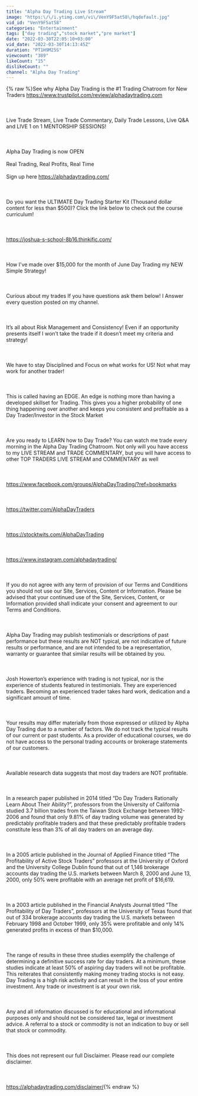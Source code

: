 ```yaml
---
title: "Alpha Day Trading Live Stream"
image: "https:\/\/i.ytimg.com\/vi\/VenY9F5at58\/hqdefault.jpg"
vid_id: "VenY9F5at58"
categories: "Entertainment"
tags: ["day trading","stock market","pre market"]
date: "2022-03-30T22:05:10+03:00"
vid_date: "2022-03-30T14:13:45Z"
duration: "PT1H9M25S"
viewcount: "389"
likeCount: "15"
dislikeCount: ""
channel: "Alpha Day Trading"
---
```

{% raw %}See why Alpha Day Trading is the #1 Trading Chatroom for New Traders <a rel="nofollow" target="blank" href="https://www.trustpilot.com/review/alphadaytrading.com">https://www.trustpilot.com/review/alphadaytrading.com</a><br /><br /><br /><br />Live Trade Stream, Live Trade Commentary, Daily Trade Lessons, Live Q&amp;A and LIVE 1 on 1 MENTORSHIP SESSIONS!<br /><br /><br /><br />Alpha Day Trading is now OPEN<br /><br />Real Trading, Real Profits, Real Time<br /><br />Sign up here <a rel="nofollow" target="blank" href="https://alphadaytrading.com/">https://alphadaytrading.com/</a><br /><br /><br /><br />Do you want the ULTIMATE Day Trading Starter Kit (Thousand dollar content for less than $500)? Click the link below to check out the course curriculum!<br /><br /><br /><br /><a rel="nofollow" target="blank" href="https://joshua-s-school-8b16.thinkific.com/">https://joshua-s-school-8b16.thinkific.com/</a><br /><br /><br /><br />How I've made over $15,000 for the month of June Day Trading my NEW Simple Strategy!<br /><br /><br /><br />Curious about my trades If you have questions ask them below!  I Answer every question posted on my channel. <br /><br /><br /><br />It’s all about Risk Management and Consistency! Even if an opportunity presents itself I won’t take the trade if it doesn’t meet my criteria and strategy! <br /><br /><br /><br />We have to stay Disciplined and Focus on what works for US! Not what may work for another trader!<br /><br /><br /><br />This is called having an EDGE. An edge is nothing more than having a developed skillset for Trading. This gives you a higher probability of one thing happening over another and keeps you consistent and profitable as a Day Trader/Investor in the Stock Market<br /><br /><br /><br />Are you ready to LEARN how to Day Trade?   You can watch me trade every morning in the Alpha Day Trading Chatroom.  Not only will you have access to my LIVE STREAM and TRADE COMMENTARY, but you will have access to other TOP TRADERS LIVE STREAM and COMMENTARY as well <br /><br /><br /><br /><a rel="nofollow" target="blank" href="https://www.facebook.com/groups/AlphaDayTrading/?ref=bookmarks">https://www.facebook.com/groups/AlphaDayTrading/?ref=bookmarks</a><br /><br /><br /><br /><a rel="nofollow" target="blank" href="https://twitter.com/AlphaDayTraders">https://twitter.com/AlphaDayTraders</a><br /><br /><br /><br /><a rel="nofollow" target="blank" href="https://stocktwits.com/AlphaDayTrading">https://stocktwits.com/AlphaDayTrading</a><br /><br /><br /><br /><a rel="nofollow" target="blank" href="https://www.instagram.com/alphadaytrading/">https://www.instagram.com/alphadaytrading/</a><br /><br /><br /><br />If you do not agree with any term of provision of our Terms and Conditions you should not use our Site, Services, Content or Information. Please be advised that your continued use of the Site, Services, Content, or Information provided shall indicate your consent and agreement to our Terms and Conditions.<br /><br /><br /><br />Alpha Day Trading may publish testimonials or descriptions of past performance but these results are NOT typical, are not indicative of future results or performance, and are not intended to be a representation, warranty or guarantee that similar results will be obtained by you.<br /><br /><br /><br />Josh Howerton’s experience with trading is not typical, nor is the experience of students featured in testimonials. They are experienced traders. Becoming an experienced trader takes hard work, dedication and a significant amount of time.<br /><br /><br /><br />Your results may differ materially from those expressed or utilized by Alpha Day Trading due to a number of factors. We do not track the typical results of our current or past students. As a provider of educational courses, we do not have access to the personal trading accounts or brokerage statements of our customers.<br /><br /><br /><br />Available research data suggests that most day traders are NOT profitable.<br /><br /><br /><br />In a research paper published in 2014 titled “Do Day Traders Rationally Learn About Their Ability?”, professors from the University of California studied 3.7 billion trades from the Taiwan Stock Exchange between 1992-2006 and found that only 9.81% of day trading volume was generated by predictably profitable traders and that these predictably profitable traders constitute less than 3% of all day traders on an average day.<br /><br /><br /><br />In a 2005 article published in the Journal of Applied Finance titled “The Profitability of Active Stock Traders” professors at the University of Oxford and the University College Dublin found that out of 1,146 brokerage accounts day trading the U.S. markets between March 8, 2000 and June 13, 2000, only 50% were profitable with an average net profit of $16,619.<br /><br /><br /><br />In a 2003 article published in the Financial Analysts Journal titled “The Profitability of Day Traders”, professors at the University of Texas found that out of 334 brokerage accounts day trading the U.S. markets between February 1998 and October 1999, only 35% were profitable and only 14% generated profits in excess of than $10,000.<br /><br /><br /><br />The range of results in these three studies exemplify the challenge of determining a definitive success rate for day traders. At a minimum, these studies indicate at least 50% of aspiring day traders will not be profitable. This reiterates that consistently making money trading stocks is not easy. Day Trading is a high risk activity and can result in the loss of your entire investment. Any trade or investment is at your own risk.<br /><br /><br /><br />Any and all information discussed is for educational and informational purposes only and should not be considered tax, legal or investment advice. A referral to a stock or commodity is not an indication to buy or sell that stock or commodity.<br /><br /><br /><br />This does not represent our full Disclaimer. Please read our complete disclaimer.<br /><br /><br /><br /><a rel="nofollow" target="blank" href="https://alphadaytrading.com/disclaimer/">https://alphadaytrading.com/disclaimer/</a>{% endraw %}
